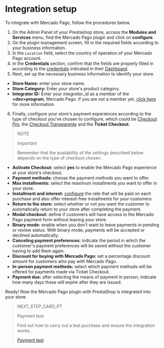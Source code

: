 # Integration setup
 
To integrate with Mercado Pago, follow the procedures below.
 
1. On the Admin Panel of your Prestashop store, access the **Modules and Services** menu, find the Mercado Pago plugin and click on **configure**.
2. On the plugin management screen, fill in the required fields according to your business information.
3. In the `Location` field, select the country of operation of your Mercado Pago account.
4. In the **Credentials** section, confirm that the fields are properly filled in according to the [credentials](https://www.mercadopago[FAKER][URL][DOMAIN]/developers/en/guides/resources/credentials) indicated in their [Dashboard](https://www.mercadopago[FAKER][URL][DOMAIN]/developers/en/guides/resources/devpanel).  
5. Next, set up the necessary business information to identify your store.
 
* **Store Name:** enter your store name.
* **Store Category:** Enter your store's product category.
* **Integrator ID:** Enter your *integrator_id* as a member of the **&lt;dev&gt;program**, Mercado Pago. If you are not a member yet, [click here](https://www.mercadopago[FAKER][URL][DOMAIN]/developers/en/developer-program) for more information.
 
6. Finally, configure your store's payment experiences according to the type of checkout you've chosen to configure, which could be [Checkout Pro](https://www.mercadopago[FAKER][URL][DOMAIN]/developers/en/guides/online-payments/checkout-pro/introduction), the [Checkout Transparente](https://www.mercadopago[FAKER][URL][DOMAIN]/developers/en/guides/online-payments/checkout-api/introduction) and the **Ticket Checkout**.

> NOTE
>
> Important
>
> Remember that the availability of the settings described below depends on the type of checkout chosen.
 
* **Activate Checkout:** select **yes** to enable the Mercado Pago experience at your store's checkout.
* **Payment methods:** choose the payment methods you want to offer.
* **Max installments:** select the maximum installments you want to offer in your store.
* **Installment and interest:** [configure](https://www.mercadopago.com.br/costs-section#from-section=menu) the rate that will be paid on each purchase and also offer interest-free installments for your customers.
* **Return to the store:** select whether or not you want the customer to automatically return to your store after completing the payment.
* **Modal checkout:** define if customers will have access to the Mercado Pago payment form without leaving your store.
* **Binary mode:** enable when you don't want to leave payments in pending or review status. With binary mode, payments will be accepted or declined automatically.
* **Canceling payment preferences:** indicate the period in which the customer's payment preferences will be saved without the customer having to add them again.
* **Discount for buying with Mercado Pago:** set a percentage discount amount for customers who pay with Mercado Pago.
* **In-person payment methods:** select which payment methods will be offered for payments made via Ticket Checkout.
* **Payment due:** after selecting the means of payment in person, indicate how many days these will expire after they are issued.
 
Ready! Now the Mercado Pago plugin with PrestaShop is integrated into your store.
 
> NEXT_STEP_CARD_PT
>
> Payment test
>
> Find out how to carry out a test purchase and ensure the integration works.
>
> [Payment test](https://www.mercadopago[FAKER][URL][DOMAIN]/developers/en/guides/plugins/prestashop/testing)